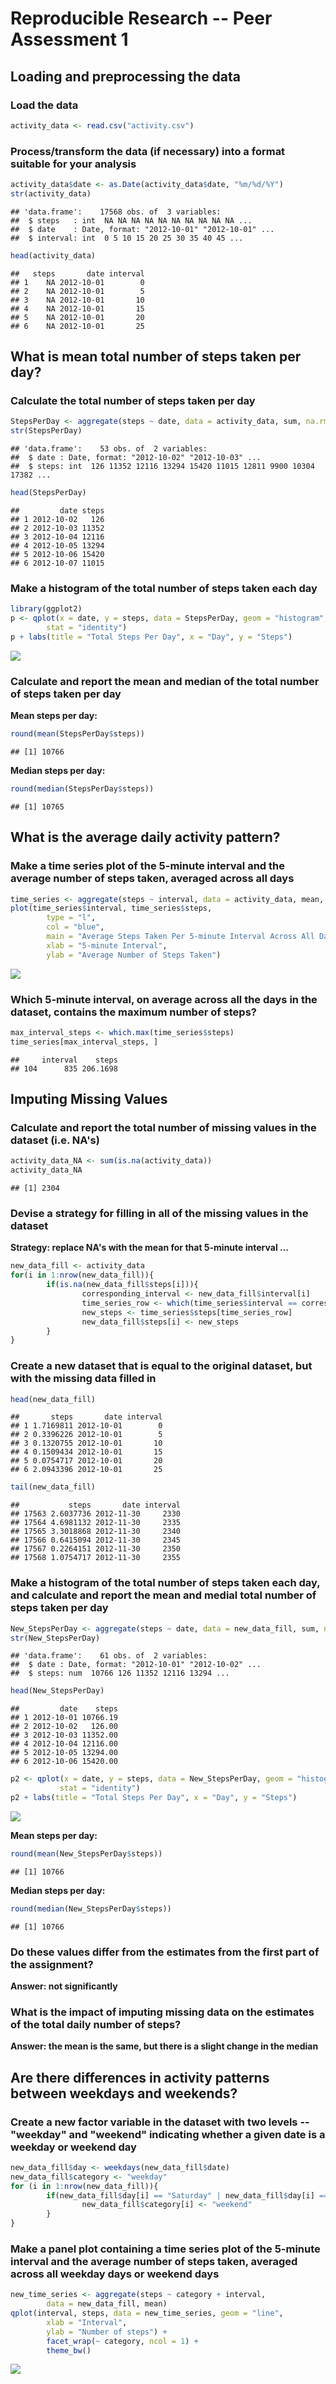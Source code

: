 Reproducible Research -- Peer Assessment 1
=================================================================================

## Loading and preprocessing the data

### Load the data


```r
activity_data <- read.csv("activity.csv")
```

### Process/transform the data (if necessary) into a format suitable for your analysis


```r
activity_data$date <- as.Date(activity_data$date, "%m/%d/%Y")
str(activity_data)
```

```
## 'data.frame':	17568 obs. of  3 variables:
##  $ steps   : int  NA NA NA NA NA NA NA NA NA NA ...
##  $ date    : Date, format: "2012-10-01" "2012-10-01" ...
##  $ interval: int  0 5 10 15 20 25 30 35 40 45 ...
```

```r
head(activity_data)
```

```
##   steps       date interval
## 1    NA 2012-10-01        0
## 2    NA 2012-10-01        5
## 3    NA 2012-10-01       10
## 4    NA 2012-10-01       15
## 5    NA 2012-10-01       20
## 6    NA 2012-10-01       25
```

## What is mean total number of steps taken per day?

### Calculate the total number of steps taken per day


```r
StepsPerDay <- aggregate(steps ~ date, data = activity_data, sum, na.rm = TRUE)
str(StepsPerDay)
```

```
## 'data.frame':	53 obs. of  2 variables:
##  $ date : Date, format: "2012-10-02" "2012-10-03" ...
##  $ steps: int  126 11352 12116 13294 15420 11015 12811 9900 10304 17382 ...
```

```r
head(StepsPerDay)
```

```
##         date steps
## 1 2012-10-02   126
## 2 2012-10-03 11352
## 3 2012-10-04 12116
## 4 2012-10-05 13294
## 5 2012-10-06 15420
## 6 2012-10-07 11015
```

### Make a histogram of the total number of steps taken each day


```r
library(ggplot2)
p <- qplot(x = date, y = steps, data = StepsPerDay, geom = "histogram", 
        stat = "identity")
p + labs(title = "Total Steps Per Day", x = "Day", y = "Steps")
```

![](PA1_template_files/figure-html/unnamed-chunk-4-1.png) 

### Calculate and report the mean and median of the total number of steps taken per day

**Mean steps per day:**

```r
round(mean(StepsPerDay$steps))
```

```
## [1] 10766
```

**Median steps per day:**

```r
round(median(StepsPerDay$steps))
```

```
## [1] 10765
```

## What is the average daily activity pattern?

### Make a time series plot of the 5-minute interval and the average number of steps taken, averaged across all days


```r
time_series <- aggregate(steps ~ interval, data = activity_data, mean, na.rm = TRUE)
plot(time_series$interval, time_series$steps,
        type = "l",
        col = "blue",
        main = "Average Steps Taken Per 5-minute Interval Across All Days",
        xlab = "5-minute Interval",
        ylab = "Average Number of Steps Taken")
```

![](PA1_template_files/figure-html/unnamed-chunk-7-1.png) 

### Which 5-minute interval, on average across all the days in the dataset, contains the maximum number of steps?


```r
max_interval_steps <- which.max(time_series$steps)
time_series[max_interval_steps, ]
```

```
##     interval    steps
## 104      835 206.1698
```

## Imputing Missing Values

### Calculate and report the total number of missing values in the dataset (i.e. NA's)


```r
activity_data_NA <- sum(is.na(activity_data))
activity_data_NA
```

```
## [1] 2304
```

### Devise a strategy for filling in all of the missing values in the dataset

**Strategy: replace NA's with the mean for that 5-minute interval ...**


```r
new_data_fill <- activity_data
for(i in 1:nrow(new_data_fill)){
        if(is.na(new_data_fill$steps[i])){
                corresponding_interval <- new_data_fill$interval[i]
                time_series_row <- which(time_series$interval == corresponding_interval)
                new_steps <- time_series$steps[time_series_row]
                new_data_fill$steps[i] <- new_steps
        }
}
```

### Create a new dataset that is equal to the original dataset, but with the missing data filled in


```r
head(new_data_fill)
```

```
##       steps       date interval
## 1 1.7169811 2012-10-01        0
## 2 0.3396226 2012-10-01        5
## 3 0.1320755 2012-10-01       10
## 4 0.1509434 2012-10-01       15
## 5 0.0754717 2012-10-01       20
## 6 2.0943396 2012-10-01       25
```

```r
tail(new_data_fill)
```

```
##           steps       date interval
## 17563 2.6037736 2012-11-30     2330
## 17564 4.6981132 2012-11-30     2335
## 17565 3.3018868 2012-11-30     2340
## 17566 0.6415094 2012-11-30     2345
## 17567 0.2264151 2012-11-30     2350
## 17568 1.0754717 2012-11-30     2355
```

### Make a histogram of the total number of steps taken each day, and calculate and report the mean and medial total number of steps taken per day


```r
New_StepsPerDay <- aggregate(steps ~ date, data = new_data_fill, sum, na.rm = TRUE)
str(New_StepsPerDay)
```

```
## 'data.frame':	61 obs. of  2 variables:
##  $ date : Date, format: "2012-10-01" "2012-10-02" ...
##  $ steps: num  10766 126 11352 12116 13294 ...
```

```r
head(New_StepsPerDay)
```

```
##         date    steps
## 1 2012-10-01 10766.19
## 2 2012-10-02   126.00
## 3 2012-10-03 11352.00
## 4 2012-10-04 12116.00
## 5 2012-10-05 13294.00
## 6 2012-10-06 15420.00
```

```r
p2 <- qplot(x = date, y = steps, data = New_StepsPerDay, geom = "histogram", 
           stat = "identity")
p2 + labs(title = "Total Steps Per Day", x = "Day", y = "Steps")
```

![](PA1_template_files/figure-html/unnamed-chunk-12-1.png) 

**Mean steps per day:**

```r
round(mean(New_StepsPerDay$steps))
```

```
## [1] 10766
```

**Median steps per day:**

```r
round(median(New_StepsPerDay$steps))
```

```
## [1] 10766
```

### Do these values differ from the estimates from the first part of the assignment?

**Answer: not significantly**

### What is the impact of imputing missing data on the estimates of the total daily number of steps?

**Answer: the mean is the same, but there is a slight change in the median**

## Are there differences in activity patterns between weekdays and weekends?

### Create a new factor variable in the dataset with two levels -- "weekday" and "weekend" indicating whether a given date is a weekday or weekend day


```r
new_data_fill$day <- weekdays(new_data_fill$date)
new_data_fill$category <- "weekday"
for (i in 1:nrow(new_data_fill)){
        if(new_data_fill$day[i] == "Saturday" | new_data_fill$day[i] == "Sunday"){
                new_data_fill$category[i] <- "weekend"
        }  
}
```

### Make a panel plot containing a time series plot of the 5-minute interval and the average number of steps taken, averaged across all weekday days or weekend days


```r
new_time_series <- aggregate(steps ~ category + interval, 
        data = new_data_fill, mean)
qplot(interval, steps, data = new_time_series, geom = "line",
        xlab = "Interval",
        ylab = "Number of steps") +
        facet_wrap(~ category, ncol = 1) +
        theme_bw()
```

![](PA1_template_files/figure-html/unnamed-chunk-16-1.png) 
